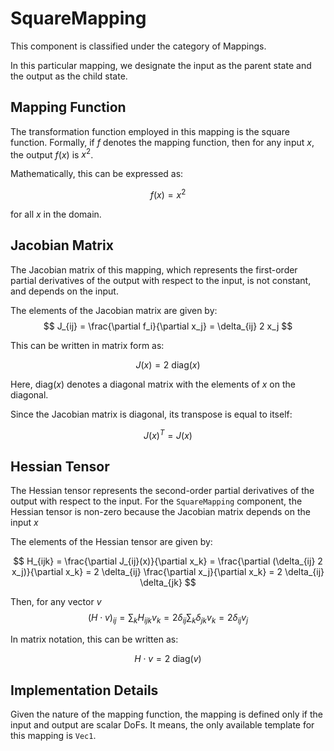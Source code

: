 # SquareMapping

This component is classified under the category of Mappings.

In this particular mapping, we designate the input as the parent state and the output as the child state.

## Mapping Function

The transformation function employed in this mapping is the square function.
Formally, if $f$ denotes the mapping function, then for any input $x$, the output $f(x)$ is $x^2$.

Mathematically, this can be expressed as:

$$
f(x)=x^2
$$

for all $x$ in the domain.

## Jacobian Matrix

The Jacobian matrix of this mapping, which represents the first-order partial derivatives of the output with respect to the input, is not constant, and depends on the input.

The elements of the Jacobian matrix are given by:
$$
J_{ij} = \frac{\partial f_i}{\partial x_j} = \delta_{ij} 2  x_j
$$

This can be written in matrix form as:

$$
J(x) = 2\: \text{diag} (x)
$$

Here, $\text{diag}(x)$ denotes a diagonal matrix with the elements of $x$ on the diagonal.

Since the Jacobian matrix is diagonal, its transpose is equal to itself:

$$
J(x)^T = J(x)
$$

## Hessian Tensor

The Hessian tensor represents the second-order partial derivatives of the output with respect to the input. For the `SquareMapping` component, the Hessian tensor is non-zero because the Jacobian matrix depends on the input $x$

The elements of the Hessian tensor are given by:

$$
H_{ijk} = \frac{\partial J_{ij}(x)}{\partial x_k} = \frac{\partial (\delta_{ij} 2  x_j)}{\partial x_k} = 2 \delta_{ij} \frac{\partial x_j}{\partial x_k} = 2 \delta_{ij} \delta_{jk}
$$

Then, for any vector $v$
$$
(H \cdot v)_{ij} = \sum_k H_{ijk} v_k = 2 \delta_{ij} \sum_k \delta_{jk} v_k = 2 \delta_{ij} v_j
$$

In matrix notation, this can be written as:

$$
H \cdot v = 2 \: \text{diag}(v)
$$

## Implementation Details

Given the nature of the mapping function, the mapping is defined only if the input and output are scalar DoFs.
It means, the only available template for this mapping is `Vec1`.

